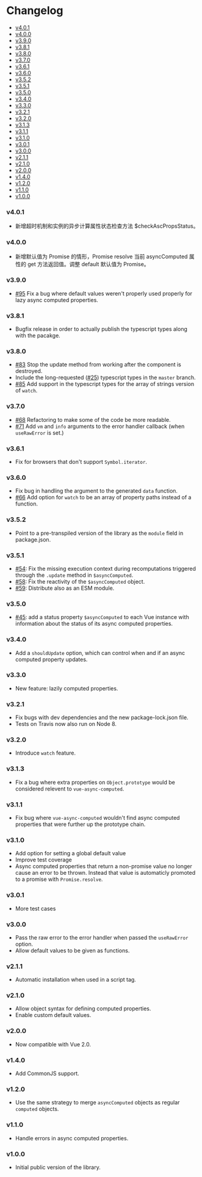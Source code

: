 <!-- START doctoc generated TOC please keep comment here to allow auto update -->
<!-- DON'T EDIT THIS SECTION, INSTEAD RE-RUN doctoc TO UPDATE -->
# Changelog

- [v4.0.1](#v401)
- [v4.0.0](#v400)
- [v3.9.0](#v390)
- [v3.8.1](#v381)
- [v3.8.0](#v380)
- [v3.7.0](#v370)
- [v3.6.1](#v361)
- [v3.6.0](#v360)
- [v3.5.2](#v352)
- [v3.5.1](#v351)
- [v3.5.0](#v350)
- [v3.4.0](#v340)
- [v3.3.0](#v330)
- [v3.2.1](#v321)
- [v3.2.0](#v320)
- [v3.1.3](#v313)
- [v3.1.1](#v311)
- [v3.1.0](#v310)
- [v3.0.1](#v301)
- [v3.0.0](#v300)
- [v2.1.1](#v211)
- [v2.1.0](#v210)
- [v2.0.0](#v200)
- [v1.4.0](#v140)
- [v1.2.0](#v120)
- [v1.1.0](#v110)
- [v1.0.0](#v100)

<!-- END doctoc generated TOC please keep comment here to allow auto update -->
### v4.0.1

- 新增超时机制和实例的异步计算属性状态检查方法 $checkAscPropsStatus。

### v4.0.0

- 新增默认值为 Promise 的情形，Promise resolve 当前 asyncComputed 属性的 get 方法返回值。调整 default 默认值为 Promise。

### v3.9.0

- [#95](https://github.com/foxbenjaminfox/vue-async-computed/pull/95) Fix a bug where default values weren't properly used properly for lazy async computed properties.

### v3.8.1

- Bugfix release in order to actually publish the typescript types along with the pacakge.

### v3.8.0

- [#83](https://github.com/foxbenjaminfox/vue-async-computed/pull/83) Stop the update method from working after the component is destroyed.
- Include the long-requested ([#25](https://github.com/foxbenjaminfox/vue-async-computed/issues/25)) typescript types in the `master` branch.
- [#85](https://github.com/foxbenjaminfox/vue-async-computed/pull/85) Add support in the typescript types for the array of strings version of `watch`.

### v3.7.0

- [#68](https://github.com/foxbenjaminfox/vue-async-computed/pull/68) Refactoring to make some of the code be more readable.
- [#71](https://github.com/foxbenjaminfox/vue-async-computed/pull/71) Add `vm` and `info` arguments to the error handler callback (when `useRawError` is set.)

### v3.6.1

- Fix for browsers that don't support `Symbol.iterator`.

### v3.6.0

- Fix bug in handling the argument to the generated `data` function.
- [#66](https://github.com/foxbenjaminfox/vue-async-computed/pull/66) Add option for `watch` to be an array of property paths instead of a function.

### v3.5.2

- Point to a pre-transpiled version of the library as the `module` field in package.json.

### v3.5.1

- [#54](https://github.com/foxbenjaminfox/vue-async-computed/pull/54): Fix the missing execution context during recomputations triggered through the `.update` method in `$asyncComputed`.
- [#58](https://github.com/foxbenjaminfox/vue-async-computed/pull/58): Fix the reactivity of the `$asyncComputed` object.
- [#59](https://github.com/foxbenjaminfox/vue-async-computed/pull/59): Distribute also as an ESM module.

### v3.5.0

- [#45](https://github.com/foxbenjaminfox/vue-async-computed/pull/45): add a status property `$asyncComputed` to each Vue instance with information about the status
    of its async computed properties.

### v3.4.0

- Add a `shouldUpdate` option, which can control when and if
    an async computed property updates.

### v3.3.0

- New feature: lazily computed properties.

### v3.2.1

- Fix bugs with dev dependencies and the new package-lock.json file.
- Tests on Travis now also run on Node 8.

### v3.2.0

- Introduce `watch` feature.

### v3.1.3

- Fix a bug where extra properties on `Object.prototype` would be
    considered relevent to `vue-async-computed`.

### v3.1.1

- Fix bug where `vue-async-computed` wouldn't find async computed
    properties that were further up the prototype chain.

### v3.1.0

- Add option for setting a global default value
- Improve test coverage
- Async computed properties that return a non-promise value no longer cause
    an error to be thrown. Instead that value is automaticly promoted to a
    promise with `Promise.resolve`.

### v3.0.1

- More test cases

### v3.0.0

- Pass the raw error to the error handler when passed the `useRawError` option.
- Allow default values to be given as functions.

### v2.1.1

- Automatic installation when used in a script tag.

### v2.1.0

- Allow object syntax for defining computed properties.
- Enable custom default values.

### v2.0.0

- Now compatible with Vue 2.0.

### v1.4.0

- Add CommonJS support.

### v1.2.0

- Use the same strategy to merge `asyncComputed` objects as regular `computed` objects.

### v1.1.0

- Handle errors in async computed properties.

### v1.0.0

- Initial public version of the library.
